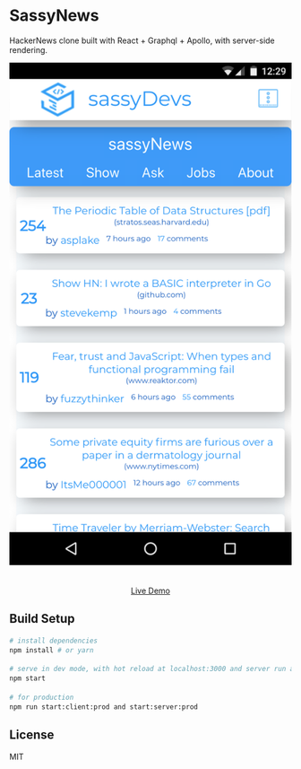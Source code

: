 # SassyNews

HackerNews clone built with React + Graphql + Apollo, with server-side rendering.

<p align="center">
  <a href="https://feed.sassydevs.com" target="_blank">
    <img src="/public/sassynews.png" width="600px">
    <br>
    <br>
    <br>
    Live Demo
  </a>
</p>


## Build Setup


``` bash
# install dependencies
npm install # or yarn

# serve in dev mode, with hot reload at localhost:3000 and server run at 5001
npm start

# for production 
npm run start:client:prod and start:server:prod

```

## License

MIT
